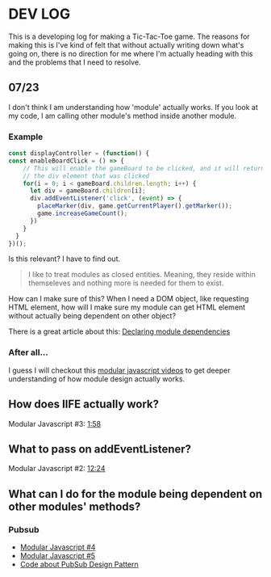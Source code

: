 # DEV LOG

This is a developing log for making a Tic-Tac-Toe game. The reasons for making this is I've kind of felt that without actually writing down what's going on, there is no direction for me where I'm actually heading with this and the problems that I need to resolve.

## 07/23

I don't think I am understanding how 'module' actually works. If you look at my code, I am calling other module's method inside another module.

### Example

```javascript
const displayController = (function() {
const enableBoardClick = () => {
    // This will enable the gameBoard to be clicked, and it will return
    // the div element that was clicked
    for(i = 0; i < gameBoard.children.length; i++) {
      let div = gameBoard.children[i];
      div.addEventListener('click', (event) => {
        placeMarker(div, game.getCurrentPlayer().getMarker());
        game.increaseGameCount();
      })
    }
  }
})();  
```

Is this relevant? I have to find out.

> I like to treat modules as closed entities. Meaning, they reside within themseleves and nothing more is needed for them to exist.

How can I make sure of this? When I need a DOM object, like requesting HTML element, how will I make sure my module can get HTML element without actually being dependent on other object?

There is a great article about this: [Declaring module dependencies](https://dev.to/tomekbuszewski/module-pattern-in-javascript-56jm)

### After all...

I guess I will checkout this [modular javascript videos](https://www.youtube.com/playlist?list=PLoYCgNOIyGABs-wDaaxChu82q_xQgUb4f) to get deeper understanding of how module design actually works.

## How does IIFE actually work?

Modular Javascript #3: [1:58](https://youtu.be/pOfwp6VlnlM?list=PLoYCgNOIyGABs-wDaaxChu82q_xQgUb4f&t=118)

## What to pass on addEventListener?

Modular Javascript #2: [12:24](https://youtu.be/m-NYyst_tiY?list=PLoYCgNOIyGABs-wDaaxChu82q_xQgUb4f&t=744)

## What can I do for the module being dependent on other modules' methods?

### Pubsub

- [Modular Javascript #4](https://www.youtube.com/watch?v=nQRXi1SVOow&list=PLoYCgNOIyGABs-wDaaxChu82q_xQgUb4f&index=4)
- [Modular Javascript #5](https://www.youtube.com/watch?v=jDhDvnlbr4Q&list=PLoYCgNOIyGABs-wDaaxChu82q_xQgUb4f&index=5)
- [Code about PubSub Design Pattern](https://gist.github.com/learncodeacademy/777349747d8382bfb722)


<!-- 10:30~12:30 4 tomato -->




